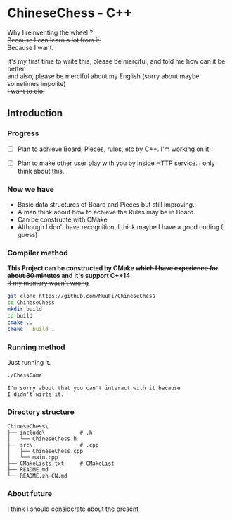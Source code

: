 # ChineseChess - C++

Why I reinventing the wheel ?<br>
~~Because I can learn a lot from it.<br>~~
Because I want.<br>

It's my first time to write this, please be merciful, and told me how can it be better.<br>
and also, please be merciful about my English (sorry about maybe sometimes impolite)<br>
~~I want to die.~~

## Introduction

### Progress
- [ ] Plan to achieve Board, Pieces, rules, etc by C++. I'm working on it.
- [ ] Plan to make other user play with you by inside HTTP service. I only think about this.



### Now we have
 - Basic data structures of Board and Pieces but still improving.
 - A man think about how to achieve the Rules may be in Board.
 - Can be constructe with CMake
 - Although I don't have recognition, I think maybe I have a good coding (I guess)



### Compiler method
**This Project can be constructed by CMake ~~which I have experience for about 30 minutes~~ and It's support C++14**<br>
~~If my memory wasn't wrong~~
```bash
git clone https://github.com/MuuFi/ChineseChess
cd ChineseChess
mkdir build
cd build
cmake ..
cmake --build .
```



### Running method
Just running it.<br>
```bash
./ChessGame
```
~~~~
I'm sorry about that you can't interact with it because
I didn't wirte it. 
~~~~

### Directory structure
```
ChineseChess\
├── include\           # .h
│   └── ChineseChess.h
├── src\               # .cpp
│   ├── ChineseChess.cpp
│   └── main.cpp
├── CMakeLists.txt     # CMakeList
├── README.md
└── README.zh-CN.md
```


### About future
I think I should considerate about the present